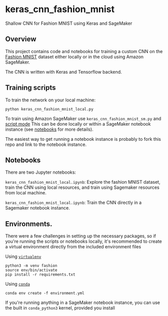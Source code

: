 # keras_cnn_fashion_mnist
Shallow CNN for Fashion MNIST using Keras and SageMaker

## Overview

This project contains code and notebooks for training a custom CNN on the [Fashion MNIST](https://github.com/zalandoresearch/fashion-mnist) dataset either locally or in the cloud using Amazon SageMaker.

The CNN is written with Keras and Tensorflow backend.

## Training scripts

To train the network on your local machine:

```
python keras_cnn_fashion_mnist_local.py
```

To train using Amazon SageMaker use `keras_cnn_fashion_mnist_sm.py` and [script mode](https://github.com/aws-samples/amazon-sagemaker-script-mode)
This can be done locally or within a SageMaker notebook instance (see [notebooks](#Notebooks) for more details). 

The easiest way to get running a notebook instance is probably to fork this repo and link to the notebook instance.

## Notebooks

There are two Jupyter notebooks:

`keras_cnn_fashion_mnist_local.ipynb`: Explore the fashion MNIST dataset, train the CNN using local resources, and train using Sagemaker resources from local machine.

`keras_cnn_fashion_mnist_local.ipynb`: Train the CNN directly in a Sagemaker notebook instance.


## Environments.

There were a few challenges in setting up the necessary packages, so if you're running the scripts or notebooks locally, it's recommended to create a virtual environment directly from the included environment files

Using [`virtualenv`](https://packaging.python.org/guides/installing-using-pip-and-virtual-environments/)

```
python3 -m venv fashion
source env/bin/activate
pip install -r requirements.txt
```

Using [`conda`](https://docs.conda.io/projects/conda/en/latest/user-guide/tasks/manage-environments.html)

```
conda env create -f environment.yml
```

If you're running anything in a SageMaker notebook instance, you can use the built in `conda_python3` kernel, provided you install 